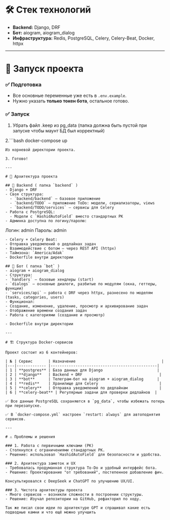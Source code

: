 # 🛠 Стек технологий

- **Backend:** Django, DRF
- **Бот:** aiogram, aiogram_dialog
- **Инфраструктура:** Redis, PostgreSQL, Celery, Celery-Beat, Docker, httpx

---

# 🚀 Запуск проекта

### ✅ Подготовка
- Все основные переменные уже есть в `.env.example`.
- Нужно указать **только токен бота**, остальное готово.

### ✅ Запуск

1. Убрать файл .keep из pg_data (папка должна быть пустой при запуске чтобы маунт БД был корректный)

2.```bash
docker-compose up
```
Из корневой директории проекта.

3. Готово!

---

# 🧐 Архитектура проекта

## 📡 Backend ( папка `backend` )
- Django + DRF
- Своя структура:
  - `backend/backend` — базовое приложение
  - `backend/TODO` — приложение ToDo: модели, сериализаторы, views
  - `backend/TODO/services` — сервисы для Celery
- Работа с PostgreSQL:
  - Модели с `HashidAutoField` вместо стандартных PK
- Админка доступна по логину/паролю:
  ```
  Логин: admin
  Пароль: admin
  ```
- Celery + Celery Beat:
  - Отправка уведомлений о дедлайнах задач
- Взаимодействие с ботом — через REST API (httpx)
- Таймзона: `America/Adak`
- Dockerfile внутри директории

## 🤖 Бот ( папка `bot` )
- aiogram + aiogram_dialog
- Структура:
  - `handlers` — базовые хендлеры (start)
  - `dialogs` — основные диалоги, разбитые по модулям (окна, геттеры, функции)
  - `services/api` — работа с DRF через httpx, разнесено по моделям (tasks, categories, users)
- Функционал:
  - Создание, изменение, удаление, просмотр и архивирование задач
  - Отображение времени создания задач
  - Работа с категориями (создание и просмотр)

- Dockerfile внутри директории

---

# 🏗 Структура Docker-сервисов

Проект состоит из 6 контейнеров:

| № | Сервис       | Назначение                                      |
|---|------------- |-----------------------------------------------|
| 1 | **postgres** | База данных для Django                        |
| 2 | **django**   | Backend + DRF                                  |
| 3 | **bot**      | Телеграм-бот на aiogram + aiogram_dialog      |
| 4 | **redis**    | Хранилище для Celery                           |
| 5 | **celery**   | Отправка уведомлений по дедлайнам              |
| 6 | **celery-beat** | Регулярные задачи для проверки дедлайнов  |

✅ Все данные PostgreSQL сохраняются в `pg_data`, чтобы избежать потерь при перезапуске.

✅ В `docker-compose.yml` настроен `restart: always` для автоподнятия сервисов.

---

# ⚠ Проблемы и решения

### 1. Работа с первичными ключами (PK)
- Столкнулся с ограничениями стандартных PK.
- Решение: использовал `HashidAutoField` для безопасности и удобства.

### 2. Архитектура заметок и UX
- Требовалась продуманная структура To-Do и удобный интерфейс бота.
- Решение: Проектирование "от требований", постепенное добавление фич.

Консультировался с DeepSeek и ChatGPT по улучшению UX/UI.

### 3. Чистота архитектуры проекта
- Много сервисов — возникли сложности в построении структуры.
- Решение: Изучал репозитории на GitHub, рефакторил по ходу.

Так же писал свои идеи по архитектуре GPT и спрашивал какие есть подводные камни и что ещё можно улучшить

